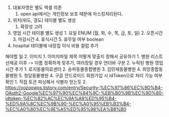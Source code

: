 1. 대표자명은 별도 엑셀 의존
	1. open api에서는 개인정보 보호 때문에 마스킹처리된다.
2. 위치(위도, 경도) 테이블 별도 생성
	1. 확장성 고려
3. 영업 시간 테이블 별도 생성
		1. 요일 ENUM (월, 화, 수, 목, 금, 토, 일)
		2. 오픈시간
		3. 마감시간
		4. 휴식시간
		5. 휴무일 여부 boolean
4. hospital 테이블에 내장칩 이식 비용 컬럼 추가

해야할 일
2. 이미지
	1. 이미지파일 제목 어떻게 맞출지 정해서 공유하기
		1. 병원 리스트 선제공 이후 -> 이름 정확하게 맞추기, 여러장일 경우 언더바 구분
	2. 누락된 병원 영업시간 추가
		1. 로지동물의료센터
		2. 송파동물종합병원
		3. 김민재동물병원
		4. 희망종합동물병원
		5. 청담동물병원
4. 구글 안드로이드 회원가입 시 idToken으로 처리 가능 여부 확인
	1. 직접 토큰 파싱해서 식별자 얻는듯
	2. https://oozoowos.tistory.com/entry/Security-%EC%97%86%EC%9D%B4-OAuth2-Google%EC%97%90%EC%84%9C-%EB%B0%9B%EC%9D%80-idtoken-%EC%82%AC%EC%9A%A9%ED%95%B4-%ED%9A%8C%EC%9B%90-%EC%A0%95%EB%B3%B4-%EC%A0%80%EC%9E%A5%ED%95%98%EA%B8%B0